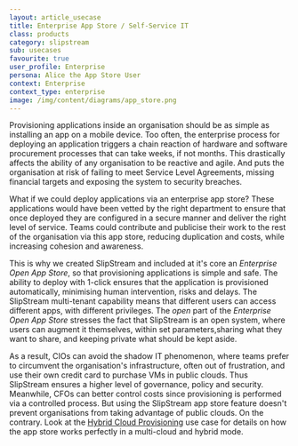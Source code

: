 ```yaml
---
layout: article_usecase
title: Enterprise App Store / Self-Service IT
class: products
category: slipstream
sub: usecases
favourite: true
user_profile: Enterprise
persona: Alice the App Store User
context: Enterprise
context_type: enterprise
image: /img/content/diagrams/app_store.png
---
```


Provisioning applications inside an organisation should be as simple as installing an app on a mobile device. Too often, the enterprise process for deploying an application triggers a chain reaction of hardware and software procurement processes that can take weeks, if not months. This drastically affects the ability of any organisation to be reactive and agile. And puts the organisation at risk of failing to meet Service Level Agreements, missing financial targets and exposing the system to security breaches.

What if we could deploy applications via an enterprise app store? These applications would have been vetted by the right department to ensure that once deployed they are configured in a secure manner and deliver the right level of service. Teams could contribute and publicise their work to the rest of the organisation via this app store, reducing duplication and costs, while increasing cohesion and awareness.   

This is why we created SlipStream and included at it's core an *Enterprise Open App Store*, so that provisioning applications is simple and safe. The ability to deploy with 1-click ensures that the application is provisioned automatically, minimising human intervention, risks and delays. The SlipStream multi-tenant capability means that different users can access different apps, with different privileges. The *open* part of the *Enterprise Open App Store* stresses the fact that SlipStream is an open system, where users can augment it themselves, within set parameters,sharing what they want to share, and keeping private what should be kept aside.

As a result, CIOs can avoid the shadow IT phenomenon, where teams prefer to circumvent the organisation's infrastructure, often out of frustration, and use their own credit card to purchase VMs in public clouds. Thus SlipStream ensures a higher level of governance, policy and security. Meanwhile, CFOs can better control costs since provisioning is performed via a controlled process. But using the SlipStream app store feature doesn't prevent organisations from taking advantage of public clouds. On the contrary. Look at the [Hybrid Cloud Provisioning](/products/slipstream/usecases/#Hybrid-Cloud-Provisioning) use case for details on how the app store works perfectly in a multi-cloud and hybrid mode.

